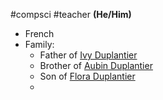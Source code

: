 #compsci #teacher
**(He/Him)**
- French
- Family:
	- Father of [Ivy Duplantier](Ivy%20Duplantier.md)
	- Brother of [Aubin Duplantier](Aubin%20Duplantier.md)
	- Son of [Flora Duplantier](Flora%20Duplantier.md)
	- 